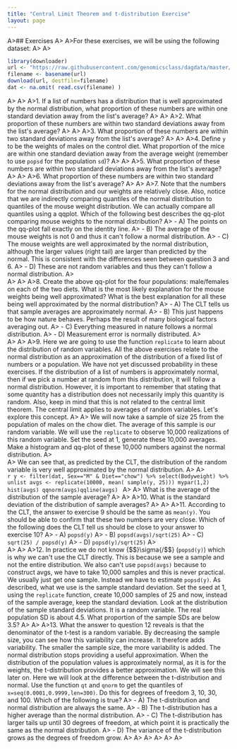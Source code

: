 ```yaml
---
title: "Central Limit Theorem and t-distribution Exercise"
layout: page
---
```



A>## Exercises
A>
A>For these exercises, we will be using the following dataset:
A>
A>
```r
library(downloader) 
url <- "https://raw.githubusercontent.com/genomicsclass/dagdata/master/inst/extdata/mice_pheno.csv"
filename <- basename(url)
download(url, destfile=filename)
dat <- na.omit( read.csv(filename) )
```
A>
A>
A>1. If a list of numbers has a distribution that is well approximated by the normal distribution, what proportion of these numbers are within one standard deviation away from the list's average?
A>
A>
A>2. What proportion of these numbers are within two standard deviations away from the list's average?
A>
A>
A>3. What proportion of these numbers are within two standard deviations away from the list's average?
A>
A>
A>4. Define `y` to be the weights of males on the control diet. What proportion of the mice are within one standard deviation away from the average weight (remember to use `popsd` for the population `sd`)? 
A>
A>
A>5. What proportion of these numbers are within two standard deviations away from the list's average?
A>
A>
A>6. What proportion of these numbers are within two standard deviations away from the list's average?
A>
A>
A>7. Note that the numbers for the normal distribution and our weights are relatively close. Also, notice that we are indirectly comparing quantiles of the normal distribution to quantiles of the mouse weight distribution. We can actually compare all quantiles using a qqplot. Which of the following best describes the qq-plot comparing mouse weights to the normal distribution?
A>    - A) The points on the qq-plot fall exactly on the identity line.
A>    - B) The average of the mouse weights is not 0 and thus it can't follow a normal distribution.
A>    - C) The mouse weights are well approximated by the normal distribution, although the larger values (right tail) are larger than predicted by the normal. This is consistent with the differences seen between question 3 and 6. 
A>    - D) These are not random variables and thus they can't follow a normal distribution.
A>  
A>
A>
A>8. Create the above qq-plot for the four populations: male/females on each of the two diets. What is the most likely explanation for the mouse weights being well approximated? What is the best explanation for all these being well approximated by the normal distribution?
A>    - A) The CLT tells us that sample averages are approximately normal.
A>    - B) This just happens to be how nature behaves. Perhaps the result of many biological factors averaging out.
A>    - C) Everything measured in nature follows a normal distribution.
A>    - D) Measurement error is normally distributed.
A>  
A>
A>
A>9. Here we are going to use the function `replicate` to learn about the distribution of random variables. All the above exercises relate to the normal distribution as an approximation of the distribution of a fixed list of numbers or a population. We have not yet discussed probability in these exercises. If the distribution of a list of numbers is approximately normal, then if we pick a number at random from this distribution, it will follow a normal distribution. However, it is important to remember that stating that some quantity has a distribution does not necessarily imply this quantity is random. Also, keep in mind that this is not related to the central limit theorem. The central limit applies to averages of random variables. Let's explore this concept. 
A>
A>    We will now take a sample of size 25 from the population of males on the chow diet. The average of this sample is our random variable. We will use the `replicate` to observe 10,000 realizations of this random variable. Set the seed at 1, generate these 10,000 averages. Make a histogram and qq-plot of these 10,000 numbers against the normal distribution. 
A>    
A>    We can see that, as predicted by the CLT, the distribution of the random variable is very well approximated by the normal distribution.
A>
A>    
    ```r
    y <- filter(dat, Sex=="M" & Diet=="chow") %>% select(Bodyweight) %>% unlist
    avgs <- replicate(10000, mean( sample(y, 25)))
    mypar(1,2)
    hist(avgs)
    qqnorm(avgs)qqline(avgs)
    ```
A>
A>    What is the average of the distribution of the sample average?
A>
A>
A>10. What is the standard deviation of the distribution of sample averages?
A>
A>
A>11. According to the CLT, the answer to exercise 9 should be the same as `mean(y)`. You should be able to confirm that these two numbers are very close. Which of the following does the CLT tell us should be close to your answer to exercise 10?
A>    - A) `popsd(y)`
A>    - B) `popsd(avgs)/sqrt(25)`
A>    - C) `sqrt(25) / popsd(y)`
A>    - D) `popsd(y)/sqrt(25)`
A>  
A>
A>
A>12. In practice we do not know {$$}\sigma{/$$} (`popsd(y)`) which is why we can't use the CLT directly. This is because we see a sample and not the entire distribution. We also can't use `popsd(avgs)` because to construct avgs, we have to take 10,000 samples and this is never practical. We usually just get one sample. Instead we have to estimate `popsd(y)`. As described, what we use is the sample standard deviation. Set the seed at 1, using the `replicate` function, create 10,000 samples of 25 and now, instead of the sample average, keep the standard deviation. Look at the distribution of the sample standard deviations. It is a random variable. The real population SD is about 4.5. What proportion of the sample SDs are below 3.5?
A>
A>
A>13. What the answer to question 12 reveals is that the denominator of the t-test is a random variable. By decreasing the sample size, you can see how this variability can increase. It therefore adds variability. The smaller the sample size, the more variability is added. The normal distribution stops providing a useful approximation. When the distribution of the population values is approximately normal, as it is for the weights, the t-distribution provides a better approximation. We will see this later on. Here we will look at the difference between the t-distribution and normal. Use the function `qt` and `qnorm` to get the quantiles of `x=seq(0.0001,0.9999,len=300)`. Do this for degrees of freedom 3, 10, 30, and 100. Which of the following is true?
A>    - A) The t-distribution and normal distribution are always the same.
A>    - B) The t-distribution has a higher average than the normal distribution.
A>    - C) The t-distribution has larger tails up until 30 degrees of freedom, at which point it is practically the same as the normal distribution.
A>    - D) The variance of the t-distribution grows as the degrees of freedom grow.
A>
A>
A>
A>
A>
A>
